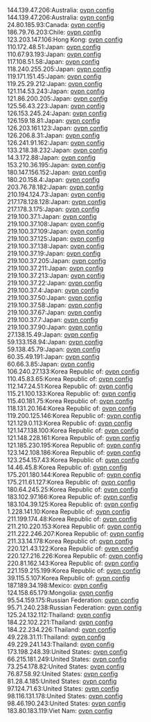 144.139.47.206:Australia: [ovpn config](vpn/144_139_47_206.ovpn)  
144.139.47.206:Australia: [ovpn config](vpn/144_139_47_206.ovpn)  
24.80.185.93:Canada: [ovpn config](vpn/24_80_185_93.ovpn)  
186.79.76.203:Chile: [ovpn config](vpn/186_79_76_203.ovpn)  
123.203.147.106:Hong Kong: [ovpn config](vpn/123_203_147_106.ovpn)  
110.172.48.51:Japan: [ovpn config](vpn/110_172_48_51.ovpn)  
110.67.93.193:Japan: [ovpn config](vpn/110_67_93_193.ovpn)  
117.108.51.58:Japan: [ovpn config](vpn/117_108_51_58.ovpn)  
118.240.255.205:Japan: [ovpn config](vpn/118_240_255_205.ovpn)  
119.171.151.45:Japan: [ovpn config](vpn/119_171_151_45.ovpn)  
119.25.29.212:Japan: [ovpn config](vpn/119_25_29_212.ovpn)  
121.114.53.243:Japan: [ovpn config](vpn/121_114_53_243.ovpn)  
121.86.200.205:Japan: [ovpn config](vpn/121_86_200_205.ovpn)  
125.56.43.223:Japan: [ovpn config](vpn/125_56_43_223.ovpn)  
126.153.245.24:Japan: [ovpn config](vpn/126_153_245_24.ovpn)  
126.159.18.81:Japan: [ovpn config](vpn/126_159_18_81.ovpn)  
126.203.161.123:Japan: [ovpn config](vpn/126_203_161_123.ovpn)  
126.206.8.31:Japan: [ovpn config](vpn/126_206_8_31.ovpn)  
126.241.91.162:Japan: [ovpn config](vpn/126_241_91_162.ovpn)  
133.218.38.232:Japan: [ovpn config](vpn/133_218_38_232.ovpn)  
14.3.172.88:Japan: [ovpn config](vpn/14_3_172_88.ovpn)  
153.210.36.195:Japan: [ovpn config](vpn/153_210_36_195.ovpn)  
180.147.156.152:Japan: [ovpn config](vpn/180_147_156_152.ovpn)  
180.20.158.4:Japan: [ovpn config](vpn/180_20_158_4.ovpn)  
203.76.78.182:Japan: [ovpn config](vpn/203_76_78_182.ovpn)  
210.194.124.73:Japan: [ovpn config](vpn/210_194_124_73.ovpn)  
217.178.128.128:Japan: [ovpn config](vpn/217_178_128_128.ovpn)  
217.178.3.175:Japan: [ovpn config](vpn/217_178_3_175.ovpn)  
219.100.37.1:Japan: [ovpn config](vpn/219_100_37_1.ovpn)  
219.100.37.108:Japan: [ovpn config](vpn/219_100_37_108.ovpn)  
219.100.37.109:Japan: [ovpn config](vpn/219_100_37_109.ovpn)  
219.100.37.125:Japan: [ovpn config](vpn/219_100_37_125.ovpn)  
219.100.37.138:Japan: [ovpn config](vpn/219_100_37_138.ovpn)  
219.100.37.19:Japan: [ovpn config](vpn/219_100_37_19.ovpn)  
219.100.37.205:Japan: [ovpn config](vpn/219_100_37_205.ovpn)  
219.100.37.211:Japan: [ovpn config](vpn/219_100_37_211.ovpn)  
219.100.37.213:Japan: [ovpn config](vpn/219_100_37_213.ovpn)  
219.100.37.22:Japan: [ovpn config](vpn/219_100_37_22.ovpn)  
219.100.37.4:Japan: [ovpn config](vpn/219_100_37_4.ovpn)  
219.100.37.50:Japan: [ovpn config](vpn/219_100_37_50.ovpn)  
219.100.37.58:Japan: [ovpn config](vpn/219_100_37_58.ovpn)  
219.100.37.67:Japan: [ovpn config](vpn/219_100_37_67.ovpn)  
219.100.37.7:Japan: [ovpn config](vpn/219_100_37_7.ovpn)  
219.100.37.90:Japan: [ovpn config](vpn/219_100_37_90.ovpn)  
27.138.15.49:Japan: [ovpn config](vpn/27_138_15_49.ovpn)  
59.133.158.94:Japan: [ovpn config](vpn/59_133_158_94.ovpn)  
59.138.45.79:Japan: [ovpn config](vpn/59_138_45_79.ovpn)  
60.35.49.191:Japan: [ovpn config](vpn/60_35_49_191.ovpn)  
60.66.3.85:Japan: [ovpn config](vpn/60_66_3_85.ovpn)  
106.240.27.133:Korea Republic of: [ovpn config](vpn/106_240_27_133.ovpn)  
110.45.83.65:Korea Republic of: [ovpn config](vpn/110_45_83_65.ovpn)  
112.147.24.51:Korea Republic of: [ovpn config](vpn/112_147_24_51.ovpn)  
115.21.100.133:Korea Republic of: [ovpn config](vpn/115_21_100_133.ovpn)  
115.40.181.75:Korea Republic of: [ovpn config](vpn/115_40_181_75.ovpn)  
118.131.20.164:Korea Republic of: [ovpn config](vpn/118_131_20_164.ovpn)  
119.200.125.146:Korea Republic of: [ovpn config](vpn/119_200_125_146.ovpn)  
121.129.0.113:Korea Republic of: [ovpn config](vpn/121_129_0_113.ovpn)  
121.147.138.100:Korea Republic of: [ovpn config](vpn/121_147_138_100.ovpn)  
121.148.228.161:Korea Republic of: [ovpn config](vpn/121_148_228_161.ovpn)  
121.185.230.195:Korea Republic of: [ovpn config](vpn/121_185_230_195.ovpn)  
123.142.108.186:Korea Republic of: [ovpn config](vpn/123_142_108_186.ovpn)  
123.254.157.43:Korea Republic of: [ovpn config](vpn/123_254_157_43.ovpn)  
14.46.45.8:Korea Republic of: [ovpn config](vpn/14_46_45_8.ovpn)  
175.201.180.144:Korea Republic of: [ovpn config](vpn/175_201_180_144.ovpn)  
175.211.61.127:Korea Republic of: [ovpn config](vpn/175_211_61_127.ovpn)  
180.64.245.25:Korea Republic of: [ovpn config](vpn/180_64_245_25.ovpn)  
183.102.97.166:Korea Republic of: [ovpn config](vpn/183_102_97_166.ovpn)  
183.104.39.125:Korea Republic of: [ovpn config](vpn/183_104_39_125.ovpn)  
1.228.141.10:Korea Republic of: [ovpn config](vpn/1_228_141_10.ovpn)  
211.199.174.48:Korea Republic of: [ovpn config](vpn/211_199_174_48.ovpn)  
211.210.220.153:Korea Republic of: [ovpn config](vpn/211_210_220_153.ovpn)  
211.222.246.207:Korea Republic of: [ovpn config](vpn/211_222_246_207.ovpn)  
211.33.14.178:Korea Republic of: [ovpn config](vpn/211_33_14_178.ovpn)  
220.121.43.122:Korea Republic of: [ovpn config](vpn/220_121_43_122.ovpn)  
220.127.216.226:Korea Republic of: [ovpn config](vpn/220_127_216_226.ovpn)  
220.81.162.143:Korea Republic of: [ovpn config](vpn/220_81_162_143.ovpn)  
221.159.215.199:Korea Republic of: [ovpn config](vpn/221_159_215_199.ovpn)  
39.115.5.107:Korea Republic of: [ovpn config](vpn/39_115_5_107.ovpn)  
187.189.34.198:Mexico: [ovpn config](vpn/187_189_34_198.ovpn)  
124.158.65.179:Mongolia: [ovpn config](vpn/124_158_65_179.ovpn)  
95.54.159.175:Russian Federation: [ovpn config](vpn/95_54_159_175.ovpn)  
95.71.240.238:Russian Federation: [ovpn config](vpn/95_71_240_238.ovpn)  
125.24.132.112:Thailand: [ovpn config](vpn/125_24_132_112.ovpn)  
184.22.102.221:Thailand: [ovpn config](vpn/184_22_102_221.ovpn)  
184.22.234.226:Thailand: [ovpn config](vpn/184_22_234_226.ovpn)  
49.228.31.11:Thailand: [ovpn config](vpn/49_228_31_11.ovpn)  
49.229.241.143:Thailand: [ovpn config](vpn/49_229_241_143.ovpn)  
173.198.248.39:United States: [ovpn config](vpn/173_198_248_39.ovpn)  
66.215.181.249:United States: [ovpn config](vpn/66_215_181_249.ovpn)  
73.254.178.82:United States: [ovpn config](vpn/73_254_178_82.ovpn)  
76.87.58.92:United States: [ovpn config](vpn/76_87_58_92.ovpn)  
81.28.4.185:United States: [ovpn config](vpn/81_28_4_185.ovpn)  
97.124.71.63:United States: [ovpn config](vpn/97_124_71_63.ovpn)  
98.116.131.178:United States: [ovpn config](vpn/98_116_131_178.ovpn)  
98.46.190.243:United States: [ovpn config](vpn/98_46_190_243.ovpn)  
183.80.183.119:Viet Nam: [ovpn config](vpn/183_80_183_119.ovpn)  

